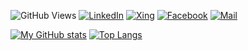 ![GitHub Views](https://komarev.com/ghpvc/?username=difuoan)
[![LinkedIn](https://img.shields.io/badge/LinkedIn-Follow%20me-0088cc?logo=linkedin)](https://www.linkedin.com/in/lucas-venturini-73a392206/)
[![Xing](https://img.shields.io/badge/Xing-Hire%20me-0088cc?logo=xing)](https://www.xing.com/profile/Lucas_Venturini)
[![Facebook](https://img.shields.io/badge/Facebook-Chill%20with%20me-0088cc?logo=facebook)](https://www.facebook.com/lucas.venturini.399)
[![Mail](https://img.shields.io/badge/Mail-Write%20me-0088cc?logo=gmail&logoColor=ffffff)](mailto:lucas.j.venturini@gmail.com)

[![My GitHub stats](https://github-readme-stats.vercel.app/api?username=difuoan&show_icons=true&theme=github_dark_dimmed)](https://github.com/anuraghazra/github-readme-stats)
[![Top Langs](https://github-readme-stats.vercel.app/api/top-langs/?username=difuoan&show_icons=true&theme=github_dark_dimmed&langs_count=3)](https://github.com/anuraghazra/github-readme-stats)
